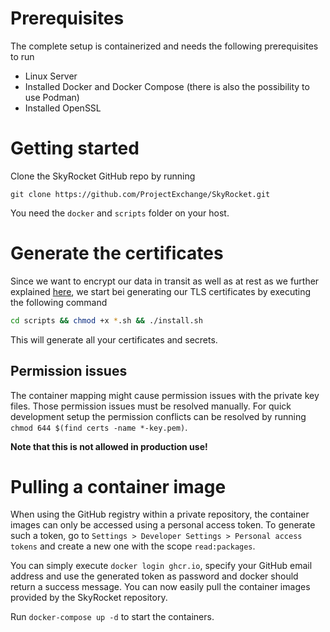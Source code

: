 # Prerequisites

The complete setup is containerized and needs the following prerequisites to run

* Linux Server
* Installed Docker and Docker Compose (there is also the possibility to use Podman)
* Installed OpenSSL

# Getting started

Clone the SkyRocket GitHub repo by running

`git clone https://github.com/ProjectExchange/SkyRocket.git`

You need the `docker` and `scripts` folder on your host.

# Generate the certificates

Since we want to encrypt our data in transit as well as at rest as we further explained [here](DbEncryption.md), we start bei generating our TLS certificates by executing the following command

```sh
cd scripts && chmod +x *.sh && ./install.sh
```

This will generate all your certificates and secrets.

## Permission issues

The container mapping might cause permission issues with the private key files. Those permission issues must be resolved manually. For quick development setup the permission conflicts can be resolved by running `chmod 644 $(find certs -name *-key.pem)`.

**Note that this is not allowed in production use!**

# Pulling a container image

When using the GitHub registry within a private repository, the container images can only be accessed using a personal access token. To generate such a token, go to `Settings > Developer Settings > Personal access tokens` and create a new one with the scope `read:packages`.

You can simply execute `docker login ghcr.io`, specify your GitHub email address and use the generated token as password and docker should return a success message. You can now easily pull the container images provided by the SkyRocket repository.

Run `docker-compose up -d` to start the containers.
